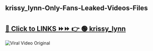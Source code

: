 
 ## krissy_lynn-Only-Fans-Leaked-Videos-Files

# <h2><a href="https://mediaupload.pro?krissy_lynn">🔗 Click to LINKS ⏩⏩ 👉 🟢 krissy_lynn </a></h2>

<a href="https://mediaupload.pro?krissy_lynn" rel="nofollow" data-target="animated-image.originalLink"><img src="https://i.ibb.co.com/xMMVF88/686577567.gif" alt="Viral Video Original" style="max-width: 100%; display: inline-block;" data-target="animated-image.originalImage"></a>